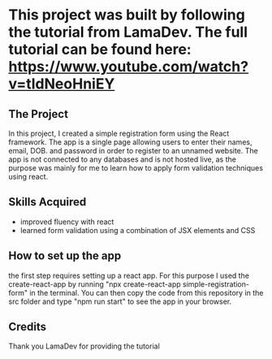 # This project was built by following the tutorial from LamaDev. The full tutorial can be found here: https://www.youtube.com/watch?v=tIdNeoHniEY


## The Project

In this project, I created a simple registration form using the React framework. The app is a single page allowing users to enter their names, email, DOB. and password in order to register to an unnamed website. The app is not connected to any databases and is not hosted live, as the purpose was mainly for me to learn how to apply form validation techniques using react.

## Skills Acquired 

- improved fluency with react
- learned form validation using a combination of JSX elements and CSS

## How to set up the app

the first step requires setting up a react app. For this purpose I used the create-react-app by running "npx create-react-app simple-registration-form" in the terminal. You can then copy the code from this repository in the src folder and type "npm run start" to see the app in your browser.

## Credits

Thank you LamaDev for providing the tutorial

